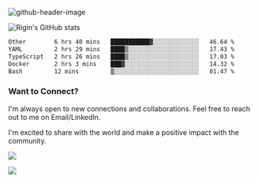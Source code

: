 
![github-header-image](https://github.com/riginoommen/riginoommen/assets/3840244/889cae65-df55-4cda-86cc-bf21bf1f2e96)

![Rigin's GitHub stats](https://github-readme-stats.vercel.app/api?username=riginoommen\&show_icons=true\&show=reviews,discussions_started,discussions_answered,prs_merged,prs_merged_percentage)


<!--START_SECTION:waka-->

```txt
Other        6 hrs 40 mins   ███████████▓░░░░░░░░░░░░░   46.64 %
YAML         2 hrs 29 mins   ████▒░░░░░░░░░░░░░░░░░░░░   17.43 %
TypeScript   2 hrs 26 mins   ████▒░░░░░░░░░░░░░░░░░░░░   17.03 %
Docker       2 hrs 3 mins    ███▓░░░░░░░░░░░░░░░░░░░░░   14.32 %
Bash         12 mins         ▒░░░░░░░░░░░░░░░░░░░░░░░░   01.47 %
```

<!--END_SECTION:waka-->

### Want to Connect?

I'm always open to new connections and collaborations. Feel free to reach out to me on Email/LinkedIn.

I'm excited to share with the world and make a positive impact with the community.

![](https://komarev.com/ghpvc/?username=riginoommen)

![](https://hit.yhype.me/github/profile?user_id=3840244)


